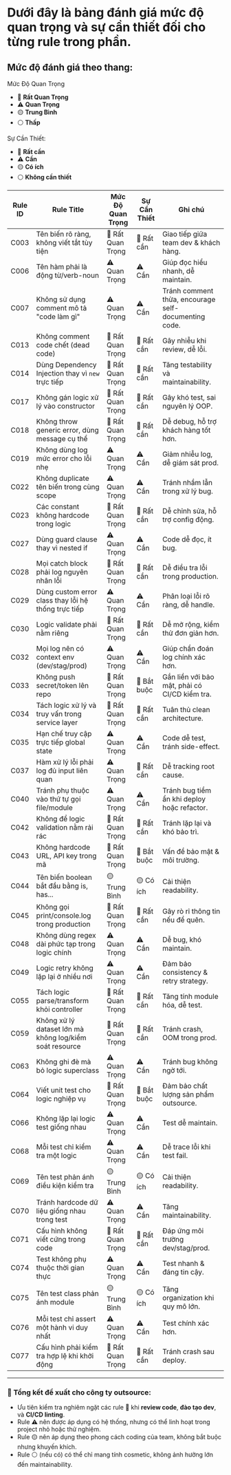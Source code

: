 # Dưới đây là bảng đánh giá **mức độ quan trọng** và **sự cần thiết đối** cho từng rule trong phần.

## Mức độ đánh giá theo thang:

Mức Độ Quan Trọng

* 📌 **Rất Quan Trọng**
* ⚠️ **Quan Trọng**
* 🟡 **Trung Bình**
* ⚪ **Thấp**

Sự Cần Thiết:
* 📌 **Rất cần**
* ⚠️ **Cần**
* 🟡 **Có ích**
* ⚪ **Không cần thiết**


| Rule ID | Rule Title                                              | Mức Độ Quan Trọng | Sự Cần Thiết | Ghi chú                                              |
| ------- | ------------------------------------------------------- | ----------------- | ------------------------------------ | ---------------------------------------------------- |
| C003    | Tên biến rõ ràng, không viết tắt tùy tiện               | 📌 Rất Quan Trọng | 📌 Rất cần                           | Giao tiếp giữa team dev & khách hàng.                |
| C006    | Tên hàm phải là động từ/verb-noun                       | ⚠️ Quan Trọng     | ⚠️ Cần                               | Giúp đọc hiểu nhanh, dễ maintain.                    |
| C007    | Không sử dụng comment mô tả "code làm gì"               | ⚠️ Quan Trọng     | ⚠️ Cần                               | Tránh comment thừa, encourage self-documenting code. |
| C013    | Không comment code chết (dead code)                     | 📌 Rất Quan Trọng | 📌 Rất cần                           | Gây nhiễu khi review, dễ lỗi.                        |
| C014    | Dùng Dependency Injection thay vì `new` trực tiếp       | 📌 Rất Quan Trọng | 📌 Rất cần                           | Tăng testability và maintainability.                 |
| C017    | Không gán logic xử lý vào constructor                   | 📌 Rất Quan Trọng | 📌 Rất cần                           | Gây khó test, sai nguyên lý OOP.                     |
| C018    | Không throw generic error, dùng message cụ thể          | 📌 Rất Quan Trọng | 📌 Rất cần                           | Dễ debug, hỗ trợ khách hàng tốt hơn.                 |
| C019    | Không dùng log mức error cho lỗi nhẹ                    | ⚠️ Quan Trọng     | ⚠️ Cần                               | Giảm nhiễu log, dễ giám sát prod.                    |
| C022    | Không duplicate tên biến trong cùng scope               | ⚠️ Quan Trọng     | ⚠️ Cần                               | Tránh nhầm lẫn trong xử lý bug.                      |
| C023    | Các constant không hardcode trong logic                 | 📌 Rất Quan Trọng | 📌 Rất cần                           | Dễ chỉnh sửa, hỗ trợ config động.                    |
| C027    | Dùng guard clause thay vì nested if                     | ⚠️ Quan Trọng     | ⚠️ Cần                               | Code dễ đọc, ít bug.                                 |
| C028    | Mọi catch block phải log nguyên nhân lỗi                | 📌 Rất Quan Trọng | 📌 Rất cần                           | Dễ điều tra lỗi trong production.                    |
| C029    | Dùng custom error class thay lỗi hệ thống trực tiếp     | ⚠️ Quan Trọng     | ⚠️ Cần                               | Phân loại lỗi rõ ràng, dễ handle.                    |
| C030    | Logic validate phải nằm riêng                           | 📌 Rất Quan Trọng | 📌 Rất cần                           | Dễ mở rộng, kiểm thử đơn giản hơn.                   |
| C032    | Mọi log nên có context env (dev/stag/prod)              | ⚠️ Quan Trọng     | ⚠️ Cần                               | Giúp chẩn đoán log chính xác hơn.                    |
| C033    | Không push secret/token lên repo                        | 📌 Rất Quan Trọng | 📌 Bắt buộc                          | Gắn liền với bảo mật, phải có CI/CD kiểm tra.        |
| C034    | Tách logic xử lý và truy vấn trong service layer        | 📌 Rất Quan Trọng | 📌 Rất cần                           | Tuân thủ clean architecture.                         |
| C035    | Hạn chế truy cập trực tiếp global state                 | ⚠️ Quan Trọng     | ⚠️ Cần                               | Code dễ test, tránh side-effect.                     |
| C037    | Hàm xử lý lỗi phải log đủ input liên quan               | ⚠️ Quan Trọng     | 📌 Rất cần                           | Dễ tracking root cause.                              |
| C040    | Tránh phụ thuộc vào thứ tự gọi file/module              | ⚠️ Quan Trọng     | ⚠️ Cần                               | Tránh bug tiềm ẩn khi deploy hoặc refactor.          |
| C042    | Không để logic validation nằm rải rác                   | 📌 Rất Quan Trọng | 📌 Rất cần                           | Tránh lặp lại và khó bảo trì.                        |
| C043    | Không hardcode URL, API key trong mã                    | 📌 Rất Quan Trọng | 📌 Bắt buộc                          | Vấn đề bảo mật & môi trường.                         |
| C044    | Tên biến boolean bắt đầu bằng is, has...                | 🟡 Trung Bình     | 🟡 Có ích                            | Cải thiện readability.                               |
| C045    | Không gọi print/console.log trong production            | 📌 Rất Quan Trọng | 📌 Rất cần                           | Gây rò rỉ thông tin nếu để quên.                     |
| C048    | Không dùng regex dài phức tạp trong logic chính         | ⚠️ Quan Trọng     | ⚠️ Cần                               | Dễ bug, khó maintain.                                |
| C049    | Logic retry không lặp lại ở nhiều nơi                   | ⚠️ Quan Trọng     | ⚠️ Cần                               | Đảm bảo consistency & retry strategy.                |
| C055    | Tách logic parse/transform khỏi controller              | 📌 Rất Quan Trọng | 📌 Rất cần                           | Tăng tính module hóa, dễ test.                       |
| C059    | Không xử lý dataset lớn mà không log/kiểm soát resource | 📌 Rất Quan Trọng | 📌 Rất cần                           | Tránh crash, OOM trong prod.                         |
| C063    | Không ghi đè mà bỏ logic superclass                     | ⚠️ Quan Trọng     | ⚠️ Cần                               | Tránh bug không ngờ tới.                             |
| C064    | Viết unit test cho logic nghiệp vụ                      | 📌 Rất Quan Trọng | 📌 Bắt buộc                          | Đảm bảo chất lượng sản phẩm outsource.               |
| C066    | Không lặp lại logic test giống nhau                     | ⚠️ Quan Trọng     | ⚠️ Cần                               | Test dễ maintain.                                    |
| C068    | Mỗi test chỉ kiểm tra một logic                         | ⚠️ Quan Trọng     | ⚠️ Cần                               | Dễ trace lỗi khi test fail.                          |
| C069    | Tên test phản ánh điều kiện kiểm tra                    | 🟡 Trung Bình     | 🟡 Có ích                            | Cải thiện readability.                               |
| C070    | Tránh hardcode dữ liệu giống nhau trong test            | ⚠️ Quan Trọng     | ⚠️ Cần                               | Tăng maintainability.                                |
| C071    | Cấu hình không viết cứng trong code                     | 📌 Rất Quan Trọng | 📌 Rất cần                           | Đáp ứng môi trường dev/stag/prod.                    |
| C074    | Test không phụ thuộc thời gian thực                     | ⚠️ Quan Trọng     | ⚠️ Cần                               | Test nhanh & đáng tin cậy.                           |
| C075    | Tên test class phản ánh module                          | 🟡 Trung Bình     | 🟡 Có ích                            | Tăng organization khi quy mô lớn.                    |
| C076    | Mỗi test chỉ assert một hành vi duy nhất                | ⚠️ Quan Trọng     | ⚠️ Cần                               | Test chính xác hơn.                                  |
| C077    | Cấu hình phải kiểm tra hợp lệ khi khởi động             | 📌 Rất Quan Trọng | 📌 Rất cần                           | Tránh crash sau deploy.                              |

---

### 🧠 Tổng kết đề xuất cho công ty outsource:

* Ưu tiên kiểm tra nghiêm ngặt các rule 📌 khi **review code**, **đào tạo dev**, và **CI/CD linting**.
* Rule ⚠️ nên được áp dụng có hệ thống, nhưng có thể linh hoạt trong project nhỏ hoặc thử nghiệm.
* Rule 🟡 nên áp dụng theo phong cách coding của team, không bắt buộc nhưng khuyến khích.
* Rule ⚪ (nếu có) có thể chỉ mang tính cosmetic, không ảnh hưởng lớn đến maintainability.

